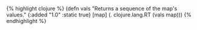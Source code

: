 {% highlight clojure %}
(defn vals
  "Returns a sequence of the map's values."
  {:added "1.0"
   :static true}
  [map] (. clojure.lang.RT (vals map)))
{% endhighlight %}

